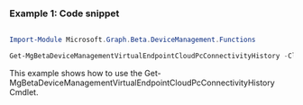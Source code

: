 ### Example 1: Code snippet

```powershell

Import-Module Microsoft.Graph.Beta.DeviceManagement.Functions

Get-MgBetaDeviceManagementVirtualEndpointCloudPcConnectivityHistory -CloudPCId $cloudPCId

```
This example shows how to use the Get-MgBetaDeviceManagementVirtualEndpointCloudPcConnectivityHistory Cmdlet.

